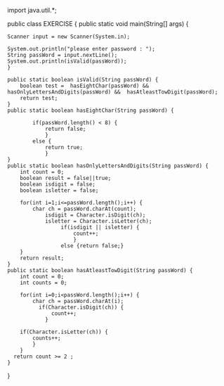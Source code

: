 import java.util.*;

public class EXERCISE {
	public static void main(String[] args) {
		
	Scanner input = new Scanner(System.in);
	
	System.out.println("please enter password : ");
	String passWord = input.nextLine();	
	System.out.println(isValid(passWord));
	}
	
	public static boolean isValid(String passWord) {
		boolean test =  hasEightChar(passWord) && hasOnlyLettersAndDigits(passWord) &&  hasAtleastTowDigit(passWord);
		return test;
	}
	public static boolean hasEightChar(String passWord) {
		
			if(passWord.length() < 8) {
				return false;
				}
			else {
				return true;
				}
	}
	public static boolean hasOnlyLettersAndDigits(String passWord) {
		int count = 0;
		boolean result = false||true;
		boolean isdigit = false;
		boolean isletter = false;
		
		for(int i=1;i<=passWord.length();i++) {
			char ch = passWord.charAt(count);
			    isdigit = Character.isDigit(ch);
			    isletter = Character.isLetter(ch);
			         if(isdigit || isletter) {
			    	     count++;
			    	     }
			         else {return false;}	
		}
		return result;
	}
	public static boolean hasAtleastTowDigit(String passWord) {
		int count = 0;
		int counts = 0;
		
		for(int i=0;i<passWord.length();i++) {
			char ch = passWord.charAt(i);
			  if(Character.isDigit(ch)) {
				  count++;
				}
			
		if(Character.isLetter(ch)) {
			counts++;
			}
		}
	  return count >= 2 ;
	}
}
